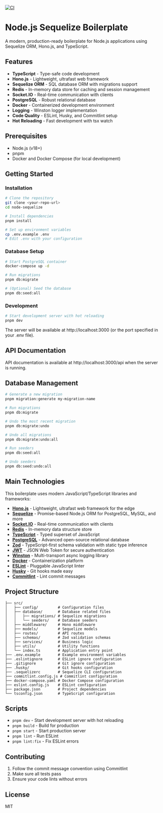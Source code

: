[![CI](https://github.com/stewie1520/node-sequelize/actions/workflows/ci.yml/badge.svg)](https://github.com/stewie1520/node-sequelize/actions/workflows/ci.yml)

# Node.js Sequelize Boilerplate

A modern, production-ready boilerplate for Node.js applications using Sequelize ORM, Hono.js, and TypeScript.

## Features

- **TypeScript** - Type-safe code development
- **Hono.js** - Lightweight, ultrafast web framework
- **Sequelize ORM** - SQL database ORM with migrations support
- **Redis** - In-memory data store for caching and session management
- **Socket.IO** - Real-time communication with clients
- **PostgreSQL** - Robust relational database
- **Docker** - Containerized development environment
- **Logging** - Winston logger implementation
- **Code Quality** - ESLint, Husky, and Commitlint setup
- **Hot Reloading** - Fast development with tsx watch

## Prerequisites

- Node.js (v18+)
- pnpm
- Docker and Docker Compose (for local development)

## Getting Started

### Installation

```bash
# Clone the repository
git clone <your-repo-url>
cd node-sequelize

# Install dependencies
pnpm install

# Set up environment variables
cp .env.example .env
# Edit .env with your configuration
```

### Database Setup

```bash
# Start PostgreSQL container
docker-compose up -d

# Run migrations
pnpm db:migrate

# (Optional) Seed the database
pnpm db:seed:all
```

### Development

```bash
# Start development server with hot reloading
pnpm dev
```

The server will be available at http://localhost:3000 (or the port specified in your .env file).

## API Documentation

API documentation is available at http://localhost:3000/api when the server is running.

## Database Management

```bash
# Generate a new migration
pnpm migration:generate my-migration-name

# Run migrations
pnpm db:migrate

# Undo the most recent migration
pnpm db:migrate:undo

# Undo all migrations
pnpm db:migrate:undo:all

# Run seeders
pnpm db:seed:all

# Undo seeders
pnpm db:seed:undo:all
```

## Main Technologies

This boilerplate uses modern JavaScript/TypeScript libraries and frameworks:

- **[Hono.js](https://hono.dev/)** - Lightweight, ultrafast web framework for the edge
- **[Sequelize](https://sequelize.org/)** - Promise-based Node.js ORM for PostgreSQL, MySQL, and more
- **[Socket.IO](https://socket.io/)** - Real-time communication with clients
- **[Redis](https://redis.io/)** - In-memory data structure store
- **[TypeScript](https://www.typescriptlang.org/)** - Typed superset of JavaScript
- **[PostgreSQL](https://www.postgresql.org/)** - Advanced open-source relational database
- **[Zod](https://zod.dev/)** - TypeScript-first schema validation with static type inference
- **[JWT](https://jwt.io/)** - JSON Web Token for secure authentication
- **[Winston](https://github.com/winstonjs/winston)** - Multi-transport async logging library
- **[Docker](https://www.docker.com/)** - Containerization platform
- **[ESLint](https://eslint.org/)** - Pluggable JavaScript linter
- **[Husky](https://typicode.github.io/husky/)** - Git hooks made easy
- **[Commitlint](https://commitlint.js.org/)** - Lint commit messages

## Project Structure

```
├── src/
│   ├── config/         # Configuration files
│   ├── database/       # Database related files
│   │   ├── migrations/ # Sequelize migrations
│   │   └── seeders/    # Database seeders
│   ├── middleware/     # Hono middleware
│   ├── models/         # Sequelize models
│   ├── routes/         # API routes
│   ├── schemas/        # Zod validation schemas
│   ├── services/       # Business logic
│   ├── utils/          # Utility functions
│   └── index.ts        # Application entry point
├── .env.example        # Example environment variables
├── .eslintignore       # ESLint ignore configuration
├── .gitignore          # Git ignore configuration
├── .husky/             # Git hooks configuration
├── .sequelizerc        # Sequelize CLI configuration
├── commitlint.config.js # Commitlint configuration
├── docker-compose.yaml # Docker Compose configuration
├── eslint.config.js    # ESLint configuration
├── package.json        # Project dependencies
└── tsconfig.json       # TypeScript configuration
```

## Scripts

- `pnpm dev` - Start development server with hot reloading
- `pnpm build` - Build for production
- `pnpm start` - Start production server
- `pnpm lint` - Run ESLint
- `pnpm lint:fix` - Fix ESLint errors

## Contributing

1. Follow the commit message convention using Commitlint
2. Make sure all tests pass
3. Ensure your code lints without errors

## License

MIT
